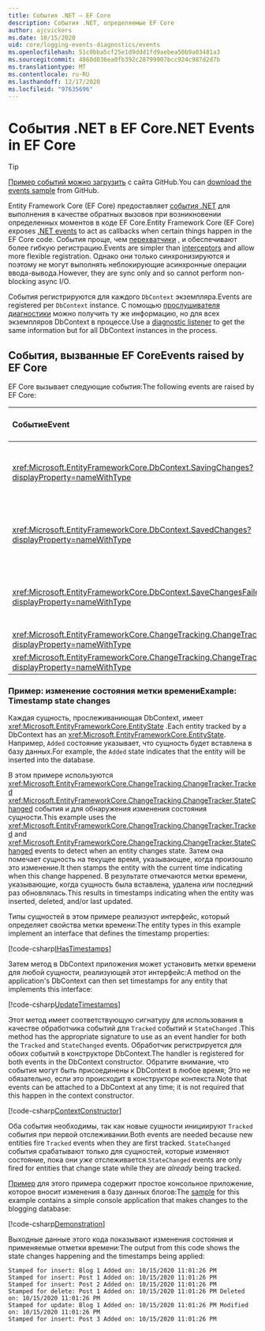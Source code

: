 ```yaml
---
title: События .NET — EF Core
description: События .NET, определяемые EF Core
author: ajcvickers
ms.date: 10/15/2020
uid: core/logging-events-diagnostics/events
ms.openlocfilehash: 51c0bba5cf25e1d9ddd1fd9aebea50b9a03481a3
ms.sourcegitcommit: 4860d036ea0fb392c28799907bcc924c987d2d7b
ms.translationtype: MT
ms.contentlocale: ru-RU
ms.lasthandoff: 12/17/2020
ms.locfileid: "97635696"
---
```

# <a name="net-events-in-ef-core"></a><span data-ttu-id="68241-103">События .NET в EF Core</span><span class="sxs-lookup"><span data-stu-id="68241-103">.NET Events in EF Core</span></span>

> [!TIP]  
> <span data-ttu-id="68241-104">[Пример событий можно загрузить](https://github.com/dotnet/EntityFramework.Docs/tree/master/samples/core/Miscellaneous/Events) с сайта GitHub.</span><span class="sxs-lookup"><span data-stu-id="68241-104">You can [download the events sample](https://github.com/dotnet/EntityFramework.Docs/tree/master/samples/core/Miscellaneous/Events) from GitHub.</span></span>

<span data-ttu-id="68241-105">Entity Framework Core (EF Core) предоставляет [события .NET](/dotnet/standard/events/) для выполнения в качестве обратных вызовов при возникновении определенных моментов в коде EF Core.</span><span class="sxs-lookup"><span data-stu-id="68241-105">Entity Framework Core (EF Core) exposes [.NET events](/dotnet/standard/events/) to act as callbacks when certain things happen in the EF Core code.</span></span> <span data-ttu-id="68241-106">События проще, чем [перехватчики](xref:core/logging-events-diagnostics/interceptors) , и обеспечивают более гибкую регистрацию.</span><span class="sxs-lookup"><span data-stu-id="68241-106">Events are simpler than [interceptors](xref:core/logging-events-diagnostics/interceptors) and allow more flexible registration.</span></span> <span data-ttu-id="68241-107">Однако они только синхронизируются и поэтому не могут выполнять неблокирующие асинхронные операции ввода-вывода.</span><span class="sxs-lookup"><span data-stu-id="68241-107">However, they are sync only and so cannot perform non-blocking async I/O.</span></span>

<span data-ttu-id="68241-108">События регистрируются для каждого `DbContext` экземпляра.</span><span class="sxs-lookup"><span data-stu-id="68241-108">Events are registered per `DbContext` instance.</span></span> <span data-ttu-id="68241-109">С помощью [прослушивателя диагностики](xref:core/logging-events-diagnostics/diagnostic-listeners) можно получить ту же информацию, но для всех экземпляров DbContext в процессе.</span><span class="sxs-lookup"><span data-stu-id="68241-109">Use a [diagnostic listener](xref:core/logging-events-diagnostics/diagnostic-listeners) to get the same information but for all DbContext instances in the process.</span></span>

## <a name="events-raised-by-ef-core"></a><span data-ttu-id="68241-110">События, вызванные EF Core</span><span class="sxs-lookup"><span data-stu-id="68241-110">Events raised by EF Core</span></span>

<span data-ttu-id="68241-111">EF Core вызывает следующие события:</span><span class="sxs-lookup"><span data-stu-id="68241-111">The following events are raised by EF Core:</span></span>

| <span data-ttu-id="68241-112">Событие</span><span class="sxs-lookup"><span data-stu-id="68241-112">Event</span></span> | <span data-ttu-id="68241-113">Представленная версия</span><span class="sxs-lookup"><span data-stu-id="68241-113">Version introduced</span></span> | <span data-ttu-id="68241-114">При возникновении</span><span class="sxs-lookup"><span data-stu-id="68241-114">When raised</span></span>
|:------|--------------------|-------
| <xref:Microsoft.EntityFrameworkCore.DbContext.SavingChanges?displayProperty=nameWithType> | <span data-ttu-id="68241-115">5,0</span><span class="sxs-lookup"><span data-stu-id="68241-115">5.0</span></span> | <span data-ttu-id="68241-116">В начале <xref:Microsoft.EntityFrameworkCore.DbContext.SaveChanges%2A> или <xref:Microsoft.EntityFrameworkCore.DbContext.SaveChangesAsync%2A></span><span class="sxs-lookup"><span data-stu-id="68241-116">At the start of <xref:Microsoft.EntityFrameworkCore.DbContext.SaveChanges%2A> or <xref:Microsoft.EntityFrameworkCore.DbContext.SaveChangesAsync%2A></span></span>
| <xref:Microsoft.EntityFrameworkCore.DbContext.SavedChanges?displayProperty=nameWithType> | <span data-ttu-id="68241-117">5,0</span><span class="sxs-lookup"><span data-stu-id="68241-117">5.0</span></span> | <span data-ttu-id="68241-118">В конце успешного <xref:Microsoft.EntityFrameworkCore.DbContext.SaveChanges%2A> или <xref:Microsoft.EntityFrameworkCore.DbContext.SaveChangesAsync%2A></span><span class="sxs-lookup"><span data-stu-id="68241-118">At the end of a successful <xref:Microsoft.EntityFrameworkCore.DbContext.SaveChanges%2A> or <xref:Microsoft.EntityFrameworkCore.DbContext.SaveChangesAsync%2A></span></span>
| <xref:Microsoft.EntityFrameworkCore.DbContext.SaveChangesFailed?displayProperty=nameWithType> | <span data-ttu-id="68241-119">5,0</span><span class="sxs-lookup"><span data-stu-id="68241-119">5.0</span></span> | <span data-ttu-id="68241-120">В конце сбоя <xref:Microsoft.EntityFrameworkCore.DbContext.SaveChanges%2A> или <xref:Microsoft.EntityFrameworkCore.DbContext.SaveChangesAsync%2A></span><span class="sxs-lookup"><span data-stu-id="68241-120">At the end of a failed <xref:Microsoft.EntityFrameworkCore.DbContext.SaveChanges%2A> or <xref:Microsoft.EntityFrameworkCore.DbContext.SaveChangesAsync%2A></span></span>
| <xref:Microsoft.EntityFrameworkCore.ChangeTracking.ChangeTracker.Tracked?displayProperty=nameWithType> | <span data-ttu-id="68241-121">2.1</span><span class="sxs-lookup"><span data-stu-id="68241-121">2.1</span></span> | <span data-ttu-id="68241-122">При отслеживании сущности в контексте</span><span class="sxs-lookup"><span data-stu-id="68241-122">When an entity is tracked by the context</span></span>
| <xref:Microsoft.EntityFrameworkCore.ChangeTracking.ChangeTracker.StateChanged?displayProperty=nameWithType> | <span data-ttu-id="68241-123">2.1</span><span class="sxs-lookup"><span data-stu-id="68241-123">2.1</span></span> | <span data-ttu-id="68241-124">Изменение состояния отслеживающей сущности</span><span class="sxs-lookup"><span data-stu-id="68241-124">When a tracked entity changes its state</span></span>

### <a name="example-timestamp-state-changes"></a><span data-ttu-id="68241-125">Пример: изменение состояния метки времени</span><span class="sxs-lookup"><span data-stu-id="68241-125">Example: Timestamp state changes</span></span>

<span data-ttu-id="68241-126">Каждая сущность, прослеживаниющая DbContext, имеет <xref:Microsoft.EntityFrameworkCore.EntityState> .</span><span class="sxs-lookup"><span data-stu-id="68241-126">Each entity tracked by a DbContext has an <xref:Microsoft.EntityFrameworkCore.EntityState>.</span></span> <span data-ttu-id="68241-127">Например, `Added` состояние указывает, что сущность будет вставлена в базу данных.</span><span class="sxs-lookup"><span data-stu-id="68241-127">For example, the `Added` state indicates that the entity will be inserted into the database.</span></span>

<span data-ttu-id="68241-128">В этом примере используются <xref:Microsoft.EntityFrameworkCore.ChangeTracking.ChangeTracker.Tracked> <xref:Microsoft.EntityFrameworkCore.ChangeTracking.ChangeTracker.StateChanged> события и для обнаружения изменения состояния сущности.</span><span class="sxs-lookup"><span data-stu-id="68241-128">This example uses the <xref:Microsoft.EntityFrameworkCore.ChangeTracking.ChangeTracker.Tracked> and <xref:Microsoft.EntityFrameworkCore.ChangeTracking.ChangeTracker.StateChanged> events to detect when an entity changes state.</span></span> <span data-ttu-id="68241-129">Затем она помечает сущность на текущее время, указывающее, когда произошло это изменение.</span><span class="sxs-lookup"><span data-stu-id="68241-129">It then stamps the entity with the current time indicating when this change happened.</span></span> <span data-ttu-id="68241-130">В результате отмечаются метки времени, указывающие, когда сущность была вставлена, удалена или последний раз обновлялась.</span><span class="sxs-lookup"><span data-stu-id="68241-130">This results in timestamps indicating when the entity was inserted, deleted, and/or last updated.</span></span>

<span data-ttu-id="68241-131">Типы сущностей в этом примере реализуют интерфейс, который определяет свойства метки времени:</span><span class="sxs-lookup"><span data-stu-id="68241-131">The entity types in this example implement an interface that defines the timestamp properties:</span></span>

<!--
public interface IHasTimestamps
{
    DateTime? Added { get; set; }
    DateTime? Deleted { get; set; }
    DateTime? Modified { get; set; }
}
-->
[!code-csharp[IHasTimestamps](../../../samples/core/Miscellaneous/Events/Program.cs?name=IHasTimestamps)]

<span data-ttu-id="68241-132">Затем метод в DbContext приложения может установить метки времени для любой сущности, реализующей этот интерфейс:</span><span class="sxs-lookup"><span data-stu-id="68241-132">A method on the application's DbContext can then set timestamps for any entity that implements this interface:</span></span>

<!--
    private static void UpdateTimestamps(object sender, EntityEntryEventArgs e)
    {
        if (e.Entry.Entity is IHasTimestamps entityWithTimestamps)
        {
            switch (e.Entry.State)
            {
                case EntityState.Deleted:
                    entityWithTimestamps.Deleted = DateTime.UtcNow;
                    Console.WriteLine($"Stamped for delete: {e.Entry.Entity}");
                    break;
                case EntityState.Modified:
                    entityWithTimestamps.Modified = DateTime.UtcNow;
                    Console.WriteLine($"Stamped for update: {e.Entry.Entity}");
                    break;
                case EntityState.Added:
                    entityWithTimestamps.Added = DateTime.UtcNow;
                    Console.WriteLine($"Stamped for insert: {e.Entry.Entity}");
                    break;
            }
        }
    }
-->
[!code-csharp[UpdateTimestamps](../../../samples/core/Miscellaneous/Events/Program.cs?name=UpdateTimestamps)]

<span data-ttu-id="68241-133">Этот метод имеет соответствующую сигнатуру для использования в качестве обработчика событий для `Tracked` событий и `StateChanged` .</span><span class="sxs-lookup"><span data-stu-id="68241-133">This method has the appropriate signature to use as an event handler for both the `Tracked` and `StateChanged` events.</span></span> <span data-ttu-id="68241-134">Обработчик регистрируется для обоих событий в конструкторе DbContext.</span><span class="sxs-lookup"><span data-stu-id="68241-134">The handler is registered for both events in the DbContext constructor.</span></span> <span data-ttu-id="68241-135">Обратите внимание, что события могут быть присоединены к DbContext в любое время; Это не обязательно, если это происходит в конструкторе контекста.</span><span class="sxs-lookup"><span data-stu-id="68241-135">Note that events can be attached to a DbContext at any time; it is not required that this happen in the context constructor.</span></span>

<!--
    public BlogsContext()
    {
        ChangeTracker.StateChanged += UpdateTimestamps;
        ChangeTracker.Tracked += UpdateTimestamps;
    }
-->
[!code-csharp[ContextConstructor](../../../samples/core/Miscellaneous/Events/Program.cs?name=ContextConstructor)]

<span data-ttu-id="68241-136">Оба события необходимы, так как новые сущности инициируют `Tracked` события при первой отслеживании.</span><span class="sxs-lookup"><span data-stu-id="68241-136">Both events are needed because new entities fire `Tracked` events when they are first tracked.</span></span> <span data-ttu-id="68241-137">`StateChanged` события срабатывают только для сущностей, которые изменяют состояние, пока они _уже_ отслеживается.</span><span class="sxs-lookup"><span data-stu-id="68241-137">`StateChanged` events are only fired for entities that change state while they are _already_ being tracked.</span></span>

<span data-ttu-id="68241-138">[Пример](https://github.com/dotnet/EntityFramework.Docs/tree/master/samples/core/Miscellaneous/Events) для этого примера содержит простое консольное приложение, которое вносит изменения в базу данных блогов:</span><span class="sxs-lookup"><span data-stu-id="68241-138">The [sample](https://github.com/dotnet/EntityFramework.Docs/tree/master/samples/core/Miscellaneous/Events) for this example contains a simple console application that makes changes to the blogging database:</span></span>

<!--
        using (var context = new BlogsContext())
        {
            context.Database.EnsureDeleted();
            context.Database.EnsureCreated();
            
            context.Add(
                new Blog
                {
                    Id = 1,
                    Name = "EF Blog",
                    Posts =
                    {
                        new Post { Id = 1, Title = "EF Core 3.1!" },
                        new Post { Id = 2, Title = "EF Core 5.0!" }
                    }
                });

            context.SaveChanges();
        }

        using (var context = new BlogsContext())
        {
            var blog = context.Blogs.Include(e => e.Posts).Single();

            blog.Name = "EF Core Blog";
            context.Remove(blog.Posts.First());
            blog.Posts.Add(new Post { Id = 3, Title = "EF Core 6.0!" });

            context.SaveChanges();
        }
-->
[!code-csharp[Demonstration](../../../samples/core/Miscellaneous/Events/Program.cs?name=Demonstration)]

<span data-ttu-id="68241-139">Выходные данные этого кода показывают изменения состояния и применяемые отметки времени:</span><span class="sxs-lookup"><span data-stu-id="68241-139">The output from this code shows the state changes happening and the timestamps being applied:</span></span>

```output
Stamped for insert: Blog 1 Added on: 10/15/2020 11:01:26 PM
Stamped for insert: Post 1 Added on: 10/15/2020 11:01:26 PM
Stamped for insert: Post 2 Added on: 10/15/2020 11:01:26 PM
Stamped for delete: Post 1 Added on: 10/15/2020 11:01:26 PM Deleted on: 10/15/2020 11:01:26 PM
Stamped for update: Blog 1 Added on: 10/15/2020 11:01:26 PM Modified on: 10/15/2020 11:01:26 PM
Stamped for insert: Post 3 Added on: 10/15/2020 11:01:26 PM
```

